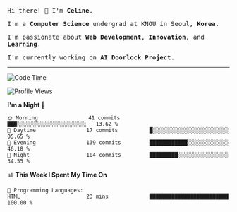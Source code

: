<p><samp>Hi there! 👋 I'm <b>Celine</b>.</samp></p>
<p><samp>I'm a <b>Computer Science</b> undergrad at KNOU in Seoul, <b>Korea</b>.</samp></p>
<p><samp>I'm passionate about <b>Web Development</b>, <b>Innovation</b>, and <b>Learning</b>.</samp></p>
<p><samp>I'm currently working on <b>AI Doorlock Project</b>.</samp></p>
<hr>

<!--START_SECTION:celine-->
![Code Time](http://img.shields.io/badge/Code%20Time-62%20hrs%2011%20mins-blue)

![Profile Views](http://img.shields.io/badge/Profile%20Views-3-blue)

**I'm a Night 🦉** 

```text
🌞 Morning                41 commits          ███░░░░░░░░░░░░░░░░░░░░░░   13.62 % 
🌆 Daytime                17 commits          █░░░░░░░░░░░░░░░░░░░░░░░░   05.65 % 
🌃 Evening                139 commits         ████████████░░░░░░░░░░░░░   46.18 % 
🌙 Night                  104 commits         █████████░░░░░░░░░░░░░░░░   34.55 % 
```


📊 **This Week I Spent My Time On** 

```text
💬 Programming Languages: 
HTML                     23 mins             █████████████████████████   100.00 % 
```


<!--END_SECTION:celine-->
